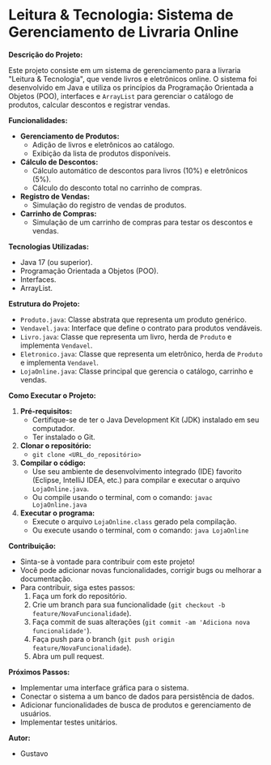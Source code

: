 # Leitura & Tecnologia: Sistema de Gerenciamento de Livraria Online

**Descrição do Projeto:**

Este projeto consiste em um sistema de gerenciamento para a livraria "Leitura & Tecnologia", que vende livros e eletrônicos online. O sistema foi desenvolvido em Java e utiliza os princípios da Programação Orientada a Objetos (POO), interfaces e `ArrayList` para gerenciar o catálogo de produtos, calcular descontos e registrar vendas.

**Funcionalidades:**

* **Gerenciamento de Produtos:**
    * Adição de livros e eletrônicos ao catálogo.
    * Exibição da lista de produtos disponíveis.
* **Cálculo de Descontos:**
    * Cálculo automático de descontos para livros (10%) e eletrônicos (5%).
    * Cálculo do desconto total no carrinho de compras.
* **Registro de Vendas:**
    * Simulação do registro de vendas de produtos.
* **Carrinho de Compras:**
    * Simulação de um carrinho de compras para testar os descontos e vendas.

**Tecnologias Utilizadas:**

* Java 17 (ou superior).
* Programação Orientada a Objetos (POO).
* Interfaces.
* ArrayList.

**Estrutura do Projeto:**

* `Produto.java`: Classe abstrata que representa um produto genérico.
* `Vendavel.java`: Interface que define o contrato para produtos vendáveis.
* `Livro.java`: Classe que representa um livro, herda de `Produto` e implementa `Vendavel`.
* `Eletronico.java`: Classe que representa um eletrônico, herda de `Produto` e implementa `Vendavel`.
* `LojaOnline.java`: Classe principal que gerencia o catálogo, carrinho e vendas.

**Como Executar o Projeto:**

1.  **Pré-requisitos:**
    * Certifique-se de ter o Java Development Kit (JDK) instalado em seu computador.
    * Ter instalado o Git.
2.  **Clonar o repositório:**
    * `git clone <URL_do_repositório>`
3.  **Compilar o código:**
    * Use seu ambiente de desenvolvimento integrado (IDE) favorito (Eclipse, IntelliJ IDEA, etc.) para compilar e executar o arquivo `LojaOnline.java`.
    * Ou compile usando o terminal, com o comando: `javac LojaOnline.java`
4.  **Executar o programa:**
    * Execute o arquivo `LojaOnline.class` gerado pela compilação.
    * Ou execute usando o terminal, com o comando: `java LojaOnline`

**Contribuição:**

* Sinta-se à vontade para contribuir com este projeto!
* Você pode adicionar novas funcionalidades, corrigir bugs ou melhorar a documentação.
* Para contribuir, siga estes passos:
    1.  Faça um fork do repositório.
    2.  Crie um branch para sua funcionalidade (`git checkout -b feature/NovaFuncionalidade`).
    3.  Faça commit de suas alterações (`git commit -am 'Adiciona nova funcionalidade'`).
    4.  Faça push para o branch (`git push origin feature/NovaFuncionalidade`).
    5.  Abra um pull request.

**Próximos Passos:**

* Implementar uma interface gráfica para o sistema.
* Conectar o sistema a um banco de dados para persistência de dados.
* Adicionar funcionalidades de busca de produtos e gerenciamento de usuários.
* Implementar testes unitários.

**Autor:**

* Gustavo